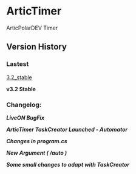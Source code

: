 # ArticTimer
ArticPolarDEV Timer

## Version History
### Lastest
[3.2_stable](https://github.com/ArticPolarDEV/ArticTimer/releases/tag/3.2_stable)

**v3.2 Stable**

### Changelog: 

**_LiveON BugFix_**

**_ArticTimer TaskCreator Launched - Automator_**

**_Changes in program.cs_**

**_New Argument ( /auto )_**

**_Some small changes to adapt with TaskCreator_**
